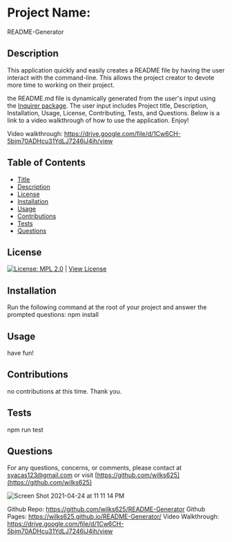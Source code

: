 # Project Name:
README-Generator

## Description
This application quickly and easily creates a README file by having the user interact with the command-line. This allows the project creator to devote more time to working on their project.

the README.md file is dynamically generated from the user's input using the [Inquirer package](https://www.npmjs.com/package/inquirer). The user input includes Project title, Description, Installation, Usage, License, Contributing, Tests, and Questions. Below is a link to a video walkthrough of how to use the application. Enjoy!

Video walkthrough: https://drive.google.com/file/d/1Cw6CH-5bjm70ADHcu31YdLJ7246iJ4ih/view

## Table of Contents
- [Title](#Project-Name)
- [Description](#Description)
- [License](#License)
- [Installation](#Installation)
- [Usage](#Usage)
- [Contributions](#Contributions)
- [Tests](#Tests)
- [Questions](#Questions)

## License
[![License: MPL 2.0](https://img.shields.io/badge/License-MPL%202.0-brightgreen.svg)](https://opensource.org/licenses/MPL-2.0) | [View License](https://opensource.org/licenses/MPL-2.0)

## Installation 
Run the following command at the root of your project and answer the prompted questions:
npm install

## Usage
have fun!

## Contributions
no contributions at this time. Thank you.

## Tests
npm run test

## Questions
For any questions, concerns, or comments, please contact at syacas123@gmail.com or visit [https://github.com/wilks625](https://github.com/wilks625)

![Screen Shot 2021-04-24 at 11 11 14 PM](https://user-images.githubusercontent.com/76915726/115979813-156a7180-a556-11eb-89a5-e10f4153f354.png)

Github Repo: https://github.com/wilks625/README-Generator
Github Pages: https://wilks625.github.io/README-Generator/
Video Walkthrough: https://drive.google.com/file/d/1Cw6CH-5bjm70ADHcu31YdLJ7246iJ4ih/view
